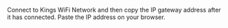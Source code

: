 Connect to Kings WiFi Network and then copy the IP gateway address after it has connected.
Paste the IP address on your browser.
